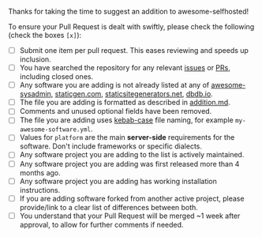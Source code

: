 <!-- DO NOT DELETE THE TEXT BELOW if you are adding new software to the list. Please make sure relevant boxes are checked [x] -->

Thanks for taking the time to suggest an addition to awesome-selfhosted! 

To ensure your Pull Request is dealt with swiftly, please check the following (check the boxes `[x]`):
- [ ] Submit one item per pull request. This eases reviewing and speeds up inclusion.
- [ ] You have searched the repository for any relevant [issues](https://github.com/awesome-selfhosted/awesome-selfhosted-data/issues) or [PRs](https://github.com/awesome-selfhosted/awesome-selfhosted-data/pulls), including closed ones.
- [ ] Any software you are adding is not already listed at any of [awesome-sysadmin](https://github.com/n1trux/awesome-sysadmin), [staticgen.com](https://www.staticgen.com/), [staticsitegenerators.net](https://staticsitegenerators.net/), [dbdb.io](https://dbdb.io/browse).
- [ ] The file you are adding is formatted as described in [addition.md](https://github.com/awesome-selfhosted/awesome-selfhosted-data/blob/master/.github/ISSUE_TEMPLATE/addition.md).
- [ ] Comments and unused optional fields have been removed.
- [ ] The file you are adding uses [kebab-case](https://en.wikipedia.org/wiki/Letter_case#Kebab_case) file naming, for example `my-awesome-software.yml`.
- [ ] Values for `platform` are the main **server-side** requirements for the software. Don't include frameworks or specific dialects.
- [ ] Any software project you are adding to the list is actively maintained.
- [ ] Any software project you are adding was first released more than 4 months ago.
- [ ] Any software project you are adding has working installation instructions.
- [ ] If you are adding software forked from another active project, please provide/link to a clear list of differences between both.
- [ ] You understand that your Pull Request will be merged ~1 week after approval, to allow for further comments if needed.
